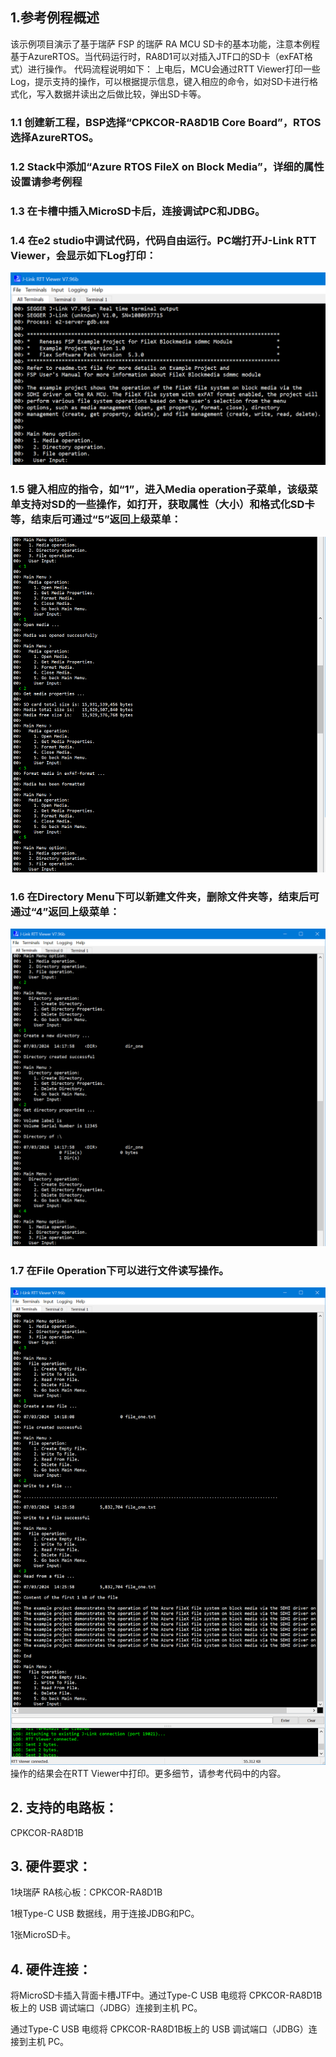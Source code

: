 ## 1.参考例程概述
该示例项目演示了基于瑞萨 FSP 的瑞萨 RA MCU SD卡的基本功能，注意本例程基于AzureRTOS。当代码运行时，RA8D1可以对插入JTF口的SD卡（exFAT格式）进行操作。
代码流程说明如下：
上电后，MCU会通过RTT Viewer打印一些Log，提示支持的操作，可以根据提示信息，键入相应的命令，如对SD卡进行格式化，写入数据并读出之后做比较，弹出SD卡等。

### 1.1 创建新工程，BSP选择“CPKCOR-RA8D1B Core Board”，RTOS选择AzureRTOS。
### 1.2 Stack中添加“Azure RTOS FileX on Block Media”，详细的属性设置请参考例程
### 1.3 在卡槽中插入MicroSD卡后，连接调试PC和JDBG。
### 1.4 在e2 studio中调试代码，代码自由运行。PC端打开J-Link RTT Viewer，会显示如下Log打印：
![alt text](images/Picture1-1.png)
### 1.5 键入相应的指令，如“1”，进入Media operation子菜单，该级菜单支持对SD的一些操作，如打开，获取属性（大小）和格式化SD卡等，结束后可通过“5”返回上级菜单：
![alt text](images/Picture2-1.png)
### 1.6 在Directory Menu下可以新建文件夹，删除文件夹等，结束后可通过“4”返回上级菜单：
![alt text](images/Picture3-1.png)
### 1.7 在File Operation下可以进行文件读写操作。
![alt text](images/Picture4-1.png)
操作的结果会在RTT Viewer中打印。更多细节，请参考代码中的内容。

## 2. 支持的电路板：
CPKCOR-RA8D1B

## 3. 硬件要求：
1块瑞萨 RA核心板：CPKCOR-RA8D1B

1根Type-C USB 数据线，用于连接JDBG和PC。

1张MicroSD卡。

## 4. 硬件连接：
将MicroSD卡插入背面卡槽JTF中。通过Type-C USB 电缆将 CPKCOR-RA8D1B板上的 USB 调试端口（JDBG）连接到主机 PC。

通过Type-C USB 电缆将 CPKCOR-RA8D1B板上的 USB 调试端口（JDBG）连接到主机 PC。